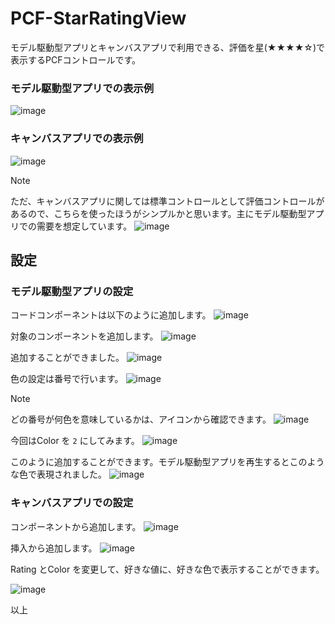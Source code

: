 # PCF-StarRatingView
モデル駆動型アプリとキャンバスアプリで利用できる、評価を星(★★★★☆)で表示するPCFコントロールです。

### モデル駆動型アプリでの表示例
![image](https://github.com/user-attachments/assets/9f15354f-50da-4f4e-8051-acaf020bd738)

### キャンバスアプリでの表示例
![image](https://github.com/user-attachments/assets/7c5006a0-6a4f-469d-9fe6-c1742f3b1b21)

> [!Note]
> ただ、キャンバスアプリに関しては標準コントロールとして評価コントロールがあるので、こちらを使ったほうがシンプルかと思います。主にモデル駆動型アプリでの需要を想定しています。
> ![image](https://github.com/user-attachments/assets/6179fd47-1be4-4088-a583-4b96cf4fe295)

## 設定
### モデル駆動型アプリの設定
コードコンポーネントは以下のように追加します。
![image](https://github.com/user-attachments/assets/f96fb8d4-ccce-47a1-9df0-608e7b77f932)

対象のコンポーネントを追加します。
![image](https://github.com/user-attachments/assets/7f1b14d5-a042-4102-9a35-6fa9101d99d8)

追加することができました。
![image](https://github.com/user-attachments/assets/a09650bb-8ff2-4f98-974d-3f00cd4ef5b8)

色の設定は番号で行います。
![image](https://github.com/user-attachments/assets/ece6b499-f8bc-4f4e-bf68-1e02b8a0b9f0)

> [!Note]
> どの番号が何色を意味しているかは、アイコンから確認できます。
> ![image](https://github.com/user-attachments/assets/cbcafc4f-4dff-463e-9b7b-9b9d4763cc76)

今回はColor を `2` にしてみます。
![image](https://github.com/user-attachments/assets/0956eae8-0ab9-498c-ab79-881eb432e566)

このように追加することができます。モデル駆動型アプリを再生するとこのような色で表現されました。
![image](https://github.com/user-attachments/assets/45d7fd10-ff25-4626-85cc-ed276aed4151)


### キャンバスアプリでの設定

コンポーネントから追加します。
![image](https://github.com/user-attachments/assets/5bae90df-096b-45c6-8b9b-015706e85e10)

挿入から追加します。
![image](https://github.com/user-attachments/assets/01d847e0-86b9-440b-811d-f5cf4ecf57ff)

Rating とColor を変更して、好きな値に、好きな色で表示することができます。

![image](https://github.com/user-attachments/assets/3afdb83d-5798-4552-b1fa-eb657ad66cd4)

以上

